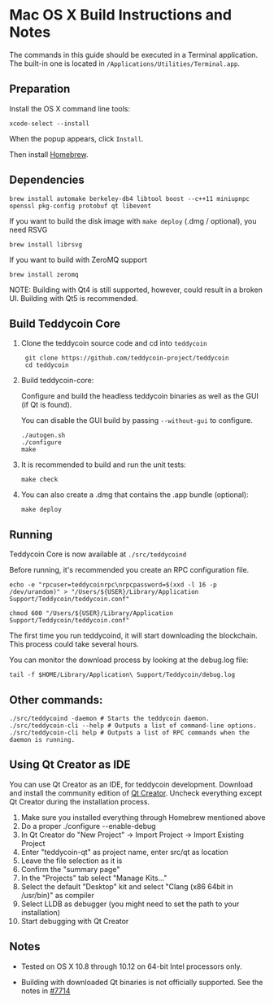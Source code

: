 Mac OS X Build Instructions and Notes
====================================
The commands in this guide should be executed in a Terminal application.
The built-in one is located in `/Applications/Utilities/Terminal.app`.

Preparation
-----------
Install the OS X command line tools:

`xcode-select --install`

When the popup appears, click `Install`.

Then install [Homebrew](https://brew.sh).

Dependencies
----------------------

    brew install automake berkeley-db4 libtool boost --c++11 miniupnpc openssl pkg-config protobuf qt libevent

If you want to build the disk image with `make deploy` (.dmg / optional), you need RSVG

    brew install librsvg

If you want to build with ZeroMQ support

    brew install zeromq

NOTE: Building with Qt4 is still supported, however, could result in a broken UI. Building with Qt5 is recommended.

Build Teddycoin Core
------------------------

1. Clone the teddycoin source code and cd into `teddycoin`

        git clone https://github.com/teddycoin-project/teddycoin
        cd teddycoin

2.  Build teddycoin-core:

    Configure and build the headless teddycoin binaries as well as the GUI (if Qt is found).

    You can disable the GUI build by passing `--without-gui` to configure.

        ./autogen.sh
        ./configure
        make

3.  It is recommended to build and run the unit tests:

        make check

4.  You can also create a .dmg that contains the .app bundle (optional):

        make deploy

Running
-------

Teddycoin Core is now available at `./src/teddycoind`

Before running, it's recommended you create an RPC configuration file.

    echo -e "rpcuser=teddycoinrpc\nrpcpassword=$(xxd -l 16 -p /dev/urandom)" > "/Users/${USER}/Library/Application Support/Teddycoin/teddycoin.conf"

    chmod 600 "/Users/${USER}/Library/Application Support/Teddycoin/teddycoin.conf"

The first time you run teddycoind, it will start downloading the blockchain. This process could take several hours.

You can monitor the download process by looking at the debug.log file:

    tail -f $HOME/Library/Application\ Support/Teddycoin/debug.log

Other commands:
-------

    ./src/teddycoind -daemon # Starts the teddycoin daemon.
    ./src/teddycoin-cli --help # Outputs a list of command-line options.
    ./src/teddycoin-cli help # Outputs a list of RPC commands when the daemon is running.

Using Qt Creator as IDE
------------------------
You can use Qt Creator as an IDE, for teddycoin development.
Download and install the community edition of [Qt Creator](https://www.qt.io/download/).
Uncheck everything except Qt Creator during the installation process.

1. Make sure you installed everything through Homebrew mentioned above
2. Do a proper ./configure --enable-debug
3. In Qt Creator do "New Project" -> Import Project -> Import Existing Project
4. Enter "teddycoin-qt" as project name, enter src/qt as location
5. Leave the file selection as it is
6. Confirm the "summary page"
7. In the "Projects" tab select "Manage Kits..."
8. Select the default "Desktop" kit and select "Clang (x86 64bit in /usr/bin)" as compiler
9. Select LLDB as debugger (you might need to set the path to your installation)
10. Start debugging with Qt Creator

Notes
-----

* Tested on OS X 10.8 through 10.12 on 64-bit Intel processors only.

* Building with downloaded Qt binaries is not officially supported. See the notes in [#7714](https://github.com/bitcoin/bitcoin/issues/7714)
